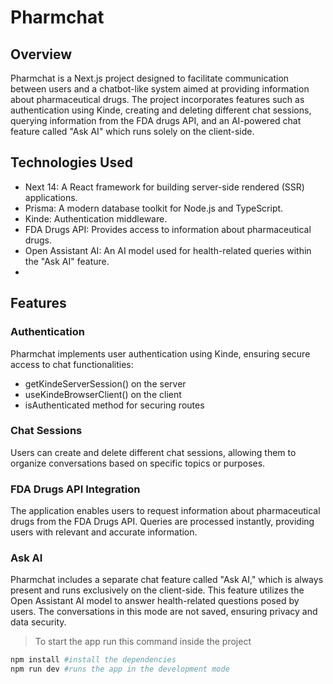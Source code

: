 # Pharmchat

## Overview
Pharmchat is a Next.js project designed to facilitate communication between users and a chatbot-like system aimed at providing information about pharmaceutical drugs. The project incorporates features such as authentication using Kinde, creating and deleting different chat sessions, querying information from the FDA drugs API, and an AI-powered chat feature called "Ask AI" which runs solely on the client-side.

## Technologies Used
- Next 14: A React framework for building server-side rendered (SSR) applications.
- Prisma: A modern database toolkit for Node.js and TypeScript.
- Kinde: Authentication middleware.
- FDA Drugs API: Provides access to information about pharmaceutical drugs.
- Open Assistant AI: An AI model used for health-related queries within the "Ask AI" feature.
- 
## Features
### Authentication
Pharmchat implements user authentication using Kinde, ensuring secure access to chat functionalities:
- getKindeServerSession() on the server
- useKindeBrowserClient() on the client
- isAuthenticated method for securing routes 

### Chat Sessions
Users can create and delete different chat sessions, allowing them to organize conversations based on specific topics or purposes.

### FDA Drugs API Integration
The application enables users to request information about pharmaceutical drugs from the FDA Drugs API. Queries are processed instantly, providing users with relevant and accurate information.

### Ask AI
Pharmchat includes a separate chat feature called "Ask AI," which is always present and runs exclusively on the client-side. This feature utilizes the Open Assistant AI model to answer health-related questions posed by users. The conversations in this mode are not saved, ensuring privacy and data security.

> To start the app run this command inside the project

```bash
npm install #install the dependencies
npm run dev #runs the app in the development mode
```
